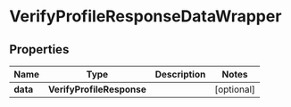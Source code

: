 

# VerifyProfileResponseDataWrapper


## Properties

Name | Type | Description | Notes
------------ | ------------- | ------------- | -------------
**data** | **VerifyProfileResponse** |  |  [optional]



